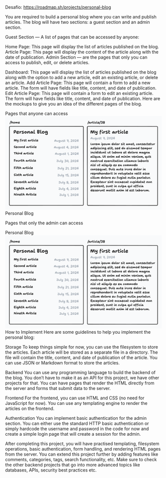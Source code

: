 Desafio: https://roadmap.sh/projects/personal-blog

You are required to build a personal blog where you can write and publish articles. The blog will have two sections: a guest section and an admin section.

Guest Section — A list of pages that can be accessed by anyone:

Home Page: This page will display the list of articles published on the blog.
Article Page: This page will display the content of the article along with the date of publication.
Admin Section — are the pages that only you can access to publish, edit, or delete articles.

Dashboard: This page will display the list of articles published on the blog along with the option to add a new article, edit an existing article, or delete an article.
Add Article Page: This page will contain a form to add a new article. The form will have fields like title, content, and date of publication.
Edit Article Page: This page will contain a form to edit an existing article. The form will have fields like title, content, and date of publication.
Here are the mockups to give you an idea of the different pages of the blog.

Pages that anyone can access
![alt text](blog-guest-pages.png)
Personal Blog

Pages that only the admin can access

Personal Blog
![alt text](blog-guest-pages.png)
How to Implement
Here are some guidelines to help you implement the personal blog:

Storage
To keep things simple for now, you can use the filesystem to store the articles. Each article will be stored as a separate file in a directory. The file will contain the title, content, and date of publication of the article. You can use JSON or Markdown format to store the articles.

Backend
You can use any programming language to build the backend of the blog. You don’t have to make it as an API for this project, we have other projects for that. You can have pages that render the HTML directly from the server and forms that submit data to the server.

Frontend
For the frontend, you can use HTML and CSS (no need for JavaScript for now). You can use any templating engine to render the articles on the frontend.

Authentication
You can implement basic authentication for the admin section. You can either use the standard HTTP basic authentication or simply hardcode the username and password in the code for now and create a simple login page that will create a session for the admin.

After completing this project, you will have practised templating, filesystem operations, basic authentication, form handling, and rendering HTML pages from the server. You can extend this project further by adding features like comments, categories, tags, search functionality, etc. Make sure to check the other backend projects that go into more advanced topics like databases, APIs, security best practices etc.